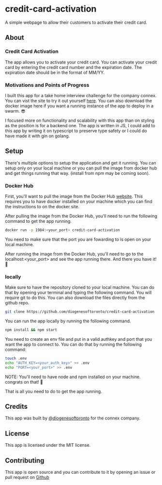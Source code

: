 # credit-card-activation
A simple webpage to allow their customers to activate their credit card.
## About 
### Credit Card Activation
The app allows you to activate your credit card. You can activate your credit card by entering the credit card number and the expiration date. The expiration date should be in the format of MM/YY.
### Motivations and Points of Progress
I built this app for a take home interview challenge for the company connex. You can vist the site to try it out yourself [here](https://calm-meadow-88278.herokuapp.com/). You can also download the docker image here if you want a running instance of the app to deploy in a swarm. 😎

I focused more on functionality and scalability with this app than on styling as the position is for a backend one. The app is written in JS, I could add to this app by writing it on typescript to preserve type safety or I could do have made it with gin on golang. 
## Setup
There's multiple options to setup the application and get it running. You can setup only on your local machine or you can pull the image from docker hub and get things running that way. (install from npm may be coming soon).

### Docker Hub
First, you'll want to pull the image from the Docker Hub [website](https://hub.docker.com/repository/docker/diogenesoftoronto/connex-credit-activation). This requires you to have docker installed on your machine which you can find the instructions to on the docker site.

After pulling the image from the Docker Hub, you'll need to run the following command to get the app running.

```bash
docker run -p 1984:<your_port> credit-card-activation
```
You need to make sure that the port you are fowarding to is open on your local machine.

After running the image from the Docker Hub, you'll need to go to the localhost:<your_port> and see the app running there. And there you have it! 🎉

### locally
Make sure to have the repository cloned to your local machine. You can do that by opening your terminal and typing the following command. You will require git to do this. You can also download the files directly from the github repo.

```bash
git clone https://github.com/diogenesoftoronto/credit-card-activation
```
You can run the app locally by running the following command.

```bash
npm install && npm start
```

You need to create an env file and put in a valid authkey and port that you want the app to connect to. You can do that by running the following command:

```bash
touch .env
echo "AUTH_KEY=<your_auth_key>" >> .env
echo "PORT=<your_port>" >> .env
```
NOTE: You'll need to have node and npm installed on your machine. congrats on that! 🎉

That is all you need to do to get the app running.

## Credits
This app was built by [@diogenesoftoronto](https://www.github.com/diogenesoftoronto/) for the connex company.

## License
This app is licensed under the MIT license.

## Contributing
This app is open source and you can contribute to it by opening an issue or pull request on [Github](https://github.com/diogenesoftoronto/credit-card-activation)

